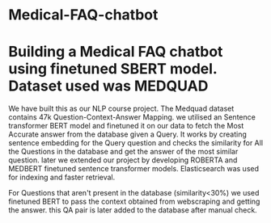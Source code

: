# Medical-FAQ-chatbot

# Building a Medical FAQ chatbot using finetuned SBERT model. Dataset used was MEDQUAD

We have built this as our NLP course project. The Medquad dataset contains 47k Question-Context-Answer Mapping. we utilised an Sentence transformer BERT model and finetuned it on our data to fetch the Most Accurate answer from the database given a Query. It works by creating sentence embedding for the Query question and checks the similarity for All the Questions in the database and get the answer of the most similar question. later we extended our project by developing ROBERTA and MEDBERT finetuned sentence transformer models. Elasticsearch was used for indexing and faster retrieval.

For Questions that aren't present in the database (similarity<30%) we used finetuned BERT to pass the context obtained from webscraping and getting the answer. this QA pair is later added to the database after manual check.
